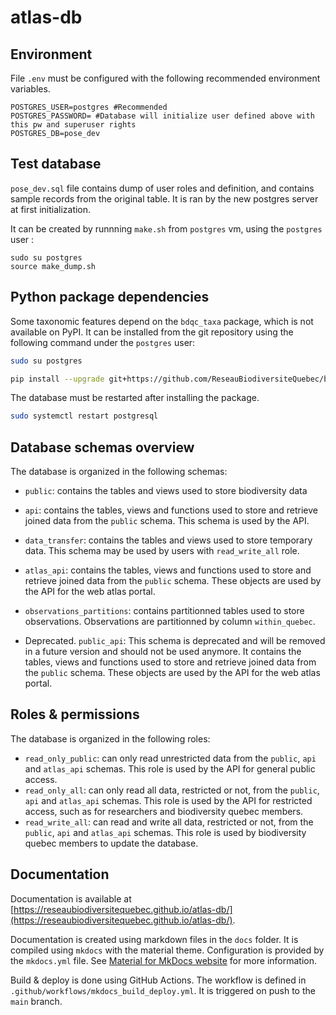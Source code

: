 # atlas-db

## Environment

File `.env` must be configured with the following recommended environment variables.

```
POSTGRES_USER=postgres #Recommended
POSTGRES_PASSWORD= #Database will initialize user defined above with this pw and superuser rights 
POSTGRES_DB=pose_dev
```

## Test database

`pose_dev.sql` file contains dump of user roles and definition, and contains sample records from the original table. It is ran by the new postgres server at first initialization.

It can be created by runnning `make.sh` from `postgres` vm, using the `postgres` user :

```
sudo su postgres
source make_dump.sh
```

## Python package dependencies

Some taxonomic features depend on the `bdqc_taxa` package, which is not available on PyPI. It can be installed from the git repository using the following command under the `postgres` user:

```bash
sudo su postgres

pip install --upgrade git+https://github.com/ReseauBiodiversiteQuebec/bdqc_taxa#egg=bdqc_taxa
```

The database must be restarted after installing the package.

```bash
sudo systemctl restart postgresql
```

## Database schemas overview

The database is organized in the following schemas:
- `public`: contains the tables and views used to store biodiversity data

- `api`: contains the tables, views and functions used to store and retrieve joined data from the `public` schema. This schema is used by the API.

- `data_transfer`: contains the tables and views used to store temporary data. This schema may be used by users with `read_write_all` role.

- `atlas_api`: contains the tables, views and functions used to store and retrieve joined data from the `public` schema. These objects are used by the API for the web atlas portal.

- `observations_partitions`: contains partitionned tables used to store observations. Observations are partitionned by column `within_quebec`.

- Deprecated. `public_api`: This schema is deprecated and will be removed in a future version and should not be used anymore. It contains the tables, views and functions used to store and retrieve joined data from the `public` schema. These objects are used by the API for the web atlas portal.

## Roles & permissions

The database is organized in the following roles:
- `read_only_public`: can only read unrestricted data from the `public`, `api` and `atlas_api` schemas. This role is used by the API for general public access.
- `read_only_all`: can only read all data, restricted or not, from the `public`, `api` and `atlas_api` schemas. This role is used by the API for restricted access, such as for researchers and biodiversity quebec members.
- `read_write_all`: can read and write all data, restricted or not, from the `public`, `api` and `atlas_api` schemas. This role is used by biodiversity quebec members to update the database.

<!-- Documentation using mkdocs with material, files, commands -->

## Documentation

Documentation is available at [https://reseaubiodiversitequebec.github.io/atlas-db/](https://reseaubiodiversitequebec.github.io/atlas-db/).

Documentation is created using markdown files in the `docs` folder. It is compiled using `mkdocs` with the material theme. Configuration is provided by the `mkdocs.yml` file. See [Material for MkDocs website](https://squidfunk.github.io/mkdocs-material/) for more information.

Build & deploy is done using GitHub Actions. The workflow is defined in `.github/workflows/mkdocs_build_deploy.yml`. It is triggered on push to the `main` branch.
